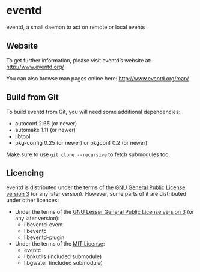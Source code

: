 eventd
======

eventd, a small daemon to act on remote or local events


Website
-------

To get further information, please visit eventd’s website at:
http://www.eventd.org/

You can also browse man pages online here:
http://www.eventd.org/man/


Build from Git
--------------

To build eventd from Git, you will need some additional dependencies:
- autoconf 2.65 (or newer)
- automake 1.11 (or newer)
- libtool
- pkg-config 0.25 (or newer) or pkgconf 0.2 (or newer)

Make sure to use `git clone --recursive` to fetch submodules too.


Licencing
---------

eventd is distributed under the terms of the [GNU General Public License version 3](http://www.gnu.org/licenses/gpl-3.0.html) (or any later version).
However, some parts of it are distributed under other licences:
- Under the terms of the [GNU Lesser General Public License version 3](http://www.gnu.org/licenses/lgpl-3.0.html) (or any later version):
  - libeventd-event
  - libeventc
  - libeventd-plugin
- Under the terms of the [MIT License](http://opensource.org/licenses/MIT):
  - eventc
  - libnkutils (included submodule)
  - libgwater (included submodule)
